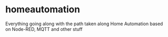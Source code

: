 # homeautomation
Everything going along with the path taken along Home Automation based on Node-RED, MQTT and other stuff
